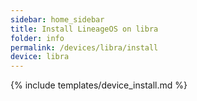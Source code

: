```yaml
---
sidebar: home_sidebar
title: Install LineageOS on libra
folder: info
permalink: /devices/libra/install
device: libra
---
```

{% include templates/device_install.md %}
